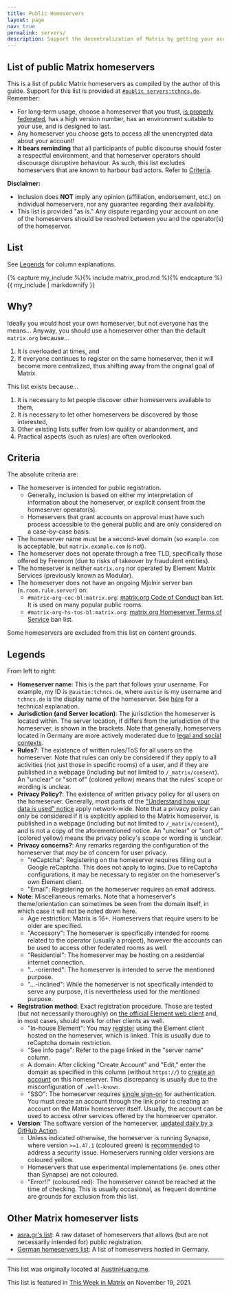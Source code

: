 ```yaml
---
title: Public Homeservers
layout: page
nav: true
permalink: servers/
description: Support the decentralization of Matrix by getting your account on an alternative homeserver!
---
```


<script>
document.addEventListener('DOMContentLoaded', (event) => {
  Array.from(document.getElementsByTagName("tr")).slice(1).forEach(r => {
    let c = r.children;
    let i = 2;
    while(i < 4) {
      switch (c[i].textContent) {
        case "No":
          c[i].classList.add("red");
          break;
        case "Yes":
        case "CoC and ToS":
          c[i].classList.add("green");
          break;
        default:
          c[i].classList.add("orange");
      }
      i++;
    }
    if (c[7].textContent == "Error!!")
      c[7].classList.add("red");
    else if (c[7].textContent.indexOf("Dendrite") == -1) {
      c[7].classList.add(parseFloat(c[7].textContent.substring(2)) >= 47.1 ? "green" : "orange");
    }
  })
})
</script>

## List of public Matrix homeservers

This is a list of public Matrix homeservers as compiled by the author of this guide. Support for this list is provided at [`#public_servers:tchncs.de`](https://matrix.to/#/#public_servers:tchncs.de). Remember:

* For long-term usage, choose a homeserver that you trust, [is properly federated](https://federationtester.matrix.org/), has a high version number, has an environment suitable to your use, and is designed to last.
* Any homeserver you choose gets to access all the unencrypted data about your account!
* **It bears reminding** that all participants of public discourse should foster a respectful environment, and that homeserver operators should discourage disruptive behaviour. As such, this list excludes homeservers that are known to harbour bad actors. Refer to [Criteria](#criteria).

**Disclaimer:**

* Inclusion does **NOT** imply any opinion (affiliation, endorsement, etc.) on individual homeservers, nor any guarantee regarding their availability.
* This list is provided "as is." Any dispute regarding your account on one of the homeservers should be resolved between you and the operator(s) of the homeserver.

## List

See [Legends](#legends) for column explanations.

{% capture my_include %}{% include matrix_prod.md %}{% endcapture %}
{{ my_include | markdownify }}

## Why?

Ideally you would host your own homeserver, but not everyone has the means... Anyway, you should use a homeserver other than the default `matrix.org` because...

1. It is overloaded at times, and
2. If everyone continues to register on the same homeserver, then it will become more centralized, thus shifting away from the original goal of Matrix.

This list exists because...

1. It is necessary to let people discover other homeservers available to them,
2. It is necessary to let other homeservers be discovered by those interested,
3. Other existing lists suffer from low quality or abandonment, and
4. Practical aspects (such as rules) are often overlooked.

## Criteria

The absolute criteria are:

* The homeserver is intended for public registration.
  * Generally, inclusion is based on either my interpretation of information about the homeserver, or explicit consent from the homeserver operator(s).
  * Homeservers that grant accounts on approval must have such process accessible to the general public and are only considered on a case-by-case basis.
* The homeserver name must be a second-level domain (so `example.com` is acceptable, but `matrix.example.com` is not).
* The homeserver does not operate through a free TLD, specifically those offered by Freenom (due to risks of takeover by fraudulent entities).
* The homeserver is neither `matrix.org` nor operated by Element Matrix Services (previously known as Modular).
* The homeserver does not have an ongoing Mjolnir server ban (`m.room.rule.server`) on:
  * `#matrix-org-coc-bl:matrix.org`: [matrix.org Code of Conduct](https://matrix.org/legal/code-of-conduct/) ban list. It is used on many popular public rooms.
  * `#matrix-org-hs-tos-bl:matrix.org`: [matrix.org Homeserver Terms of Service](https://matrix.org/legal/terms-and-conditions/) ban list.

Some homeservers are excluded from this list on content grounds.

## Legends

From left to right:

* **Homeserver name**: This is the part that follows your username. For example, my ID is `@austin:tchncs.de`, where `austin` is my username and `tchncs.de` is the display name of the homeserver. See [here](https://spec.matrix.org/v1.1/server-server-api/#resolving-server-names) for a technical explanation.
* **Jurisdiction (and Server location)**: The jurisdiction the homeserver is located within. The server location, if differs from the jurisdiction of the homeserver, is shown in the brackets. Note that generally, homeservers located in Germany are more actively moderated due to [legal and social contexts](https://en.wikipedia.org/wiki/Censorship_in_Germany#Re-unified_Germany_(1990%E2%80%93present)).
* **Rules?**: The existence of written rules/ToS for all users on the homeserver. Note that rules can only be considered if they apply to all activities (not just those in specific rooms) of a user, and if they are published in a webpage (including but not limited to `/_matrix/consent`). An "unclear" or "sort of" (colored yellow) means that the rules' scope or wording is unclear.
* **Privacy Policy?**: The existence of written privacy policy for all users on the homeserver. Generally, most parts of the ["Understand how your data is used" notice](https://matrix-client.matrix.org/_matrix/consent?v=1.0) apply network-wide. Note that a privacy policy can only be considered if it is explicitly applied to the Matrix homeserver, is published in a webpage (including but not limited to `/_matrix/consent`), and is not a copy of the aforementioned notice. An "unclear" or "sort of" (colored yellow) means the privacy policy's scope or wording is unclear.
* **Privacy concerns?**: Any remarks regarding the configuration of the homeserver that *may be* of concern for user privacy.
  * "reCaptcha": Registering on the homeserver requires filling out a Google reCaptcha. This does not apply to logins. Due to reCaptcha configurations, it may be necessary to register on the homeserver's own Element client.
  * "Email": Registering on the homeserver requires an email address.
* **Note**: Miscellaneous remarks. Note that a homeserver's theme/orientation can sometimes be seen from the domain itself, in which case it will not be noted down here.
  * Age restriction: Matrix is 16+. Homeservers that require users to be older are specified.
  * "Accessory": The homeserver is specifically intended for rooms related to the operator (usually a project), however the accounts can be used to access other federated rooms as well.
  * "Residential": The homeserver may be hosting on a residential internet connection.
  * "...-oriented": The homeserver is intended to serve the mentioned purpose.
  * "...-inclined": While the homeserver is not specifically intended to serve any purpose, it is nevertheless used for the mentioned purpose.
* **Registration method**: Exact registration procedure. Those are tested (but not necessarily thoroughly) on [the official Element web client](https://app.element.io) and, in most cases, should work for other clients as well.
  * "In-house Element": You may [register](../guide/#register-an-account) using the Element client hosted on the homeserver, which is linked. This is usually due to reCaptcha domain restriction.
  * "See info page": Refer to the page linked in the "server name" column.
  * A domain: After clicking "Create Account" and "Edit," enter the domain as specified in this column (without `https://`) to [create an account](../guide/#register-an-account) on this homeserver. This discrepancy is usually due to the misconfiguration of `.well-known`.
  * "SSO": The homeserver requires [single sign-on](https://en.wikipedia.org/wiki/Single_sign-on) for authentication. You must create an account through the link prior to creating an account on the Matrix homeserver itself. Usually, the account can be used to access other services offered by the homeserver operator.
* **Version**: The software version of the homeserver, [updated daily by a GitHub Action](https://github.com/austinhuang0131/austinhuang0131.github.io/blob/master/.github/workflows/matrix_ver.yml#L5).
  * Unless indicated otherwise, the homeserver is running Synapse, where version `>=1.47.1` (coloured green) is [recommended](https://matrix.org/blog/2021/11/23/synapse-1-47-1-released) to address a security issue. Homeservers running older versions are coloured yellow.
  * Homeservers that use experimental implementations (ie. ones other than Synapse) are not coloured.
  * "Error!!" (coloured red): The homeserver cannot be reached at the time of checking. This is usually occasional, as frequent downtime are grounds for exclusion from this list.

## Other Matrix homeserver lists

* [asra.gr's list](https://wiki.asra.gr/en:public_servers): A raw dataset of homeservers that allows (but are not necessarily intended for) public registration.
* [German homeservers list](https://fediverse.blog/~/FossMessenger/matrix-server): A list of homeservers hosted in Germany.

---

This list was originally located at [AustinHuang.me](https://austinhuang.me/matrix-homeservers.html).

This list is featured in [This Week in Matrix](https://matrix.org/blog/2021/11/19/this-week-in-matrix-2021-11-19/) on November 19, 2021.